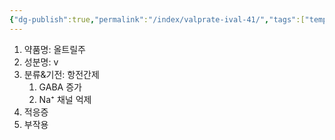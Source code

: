 ```yaml
---
{"dg-publish":true,"permalink":"/index/valprate-ival-41/","tags":["template"],"created":"2025-09-23T21:13:39.196+09:00","updated":"2025-09-23T21:17:20.978+09:00"}
---
```


1. 약품명: 올트릴주
2. 성분명: v
3. 분류&기전: 항전간제
	1. GABA 증가
	2. Na⁺ 채널 억제
4. 적응증
5. 부작용